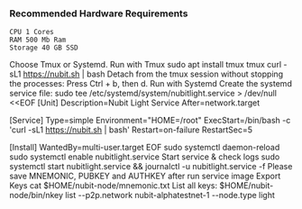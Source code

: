 ### Recommended Hardware Requirements
```
CPU	1 Cores
RAM	500 Mb Ram
Storage	40 GB SSD
```

Choose Tmux or Systemd.
Run with Tmux
sudo apt install tmux
tmux
curl -sL1 https://nubit.sh | bash
Detach from the tmux session without stopping the processes:
Press Ctrl + b, then d.
Run with Systemd
Create the systemd service file:
sudo tee /etc/systemd/system/nubitlight.service > /dev/null <<EOF
[Unit]
Description=Nubit Light Service
After=network.target

[Service]
Type=simple
Environment="HOME=/root"
ExecStart=/bin/bash -c 'curl -sL1 https://nubit.sh | bash'
Restart=on-failure
RestartSec=5

[Install]
WantedBy=multi-user.target
EOF
sudo systemctl daemon-reload
sudo systemctl enable nubitlight.service
Start service & check logs
sudo systemctl start nubitlight.service && journalctl -u nubitlight.service -f
Please save MNEMONIC, PUBKEY and AUTHKEY after run service image
Export Keys
cat $HOME/nubit-node/mnemonic.txt
List all keys:
$HOME/nubit-node/bin/nkey list --p2p.network nubit-alphatestnet-1 --node.type light
